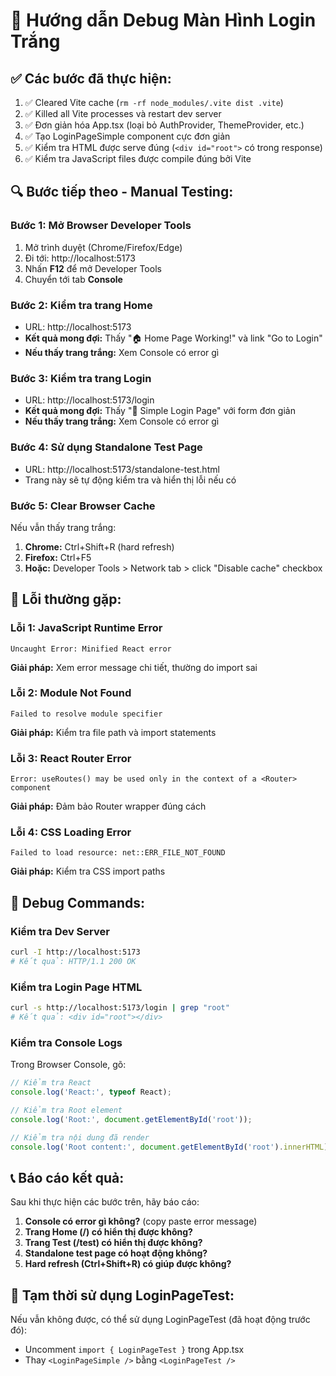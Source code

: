 # 🔧 Hướng dẫn Debug Màn Hình Login Trắng

## ✅ Các bước đã thực hiện:
1. ✅ Cleared Vite cache (`rm -rf node_modules/.vite dist .vite`)
2. ✅ Killed all Vite processes và restart dev server
3. ✅ Đơn giản hóa App.tsx (loại bỏ AuthProvider, ThemeProvider, etc.)
4. ✅ Tạo LoginPageSimple component cực đơn giản
5. ✅ Kiểm tra HTML được serve đúng (`<div id="root">` có trong response)
6. ✅ Kiểm tra JavaScript files được compile đúng bởi Vite

## 🔍 Bước tiếp theo - Manual Testing:

### **Bước 1: Mở Browser Developer Tools**
1. Mở trình duyệt (Chrome/Firefox/Edge)
2. Đi tới: http://localhost:5173
3. Nhấn **F12** để mở Developer Tools
4. Chuyển tới tab **Console**

### **Bước 2: Kiểm tra trang Home**
- URL: http://localhost:5173
- **Kết quả mong đợi:** Thấy "🏠 Home Page Working!" và link "Go to Login"
- **Nếu thấy trang trắng:** Xem Console có error gì

### **Bước 3: Kiểm tra trang Login**
- URL: http://localhost:5173/login
- **Kết quả mong đợi:** Thấy "🔐 Simple Login Page" với form đơn giản
- **Nếu thấy trang trắng:** Xem Console có error gì

### **Bước 4: Sử dụng Standalone Test Page**
- URL: http://localhost:5173/standalone-test.html
- Trang này sẽ tự động kiểm tra và hiển thị lỗi nếu có

### **Bước 5: Clear Browser Cache**
Nếu vẫn thấy trang trắng:
1. **Chrome:** Ctrl+Shift+R (hard refresh)
2. **Firefox:** Ctrl+F5
3. **Hoặc:** Developer Tools > Network tab > click "Disable cache" checkbox

## 🚨 Lỗi thường gặp:

### **Lỗi 1: JavaScript Runtime Error**
```
Uncaught Error: Minified React error
```
**Giải pháp:** Xem error message chi tiết, thường do import sai

### **Lỗi 2: Module Not Found**
```
Failed to resolve module specifier
```
**Giải pháp:** Kiểm tra file path và import statements

### **Lỗi 3: React Router Error**
```
Error: useRoutes() may be used only in the context of a <Router> component
```
**Giải pháp:** Đảm bảo Router wrapper đúng cách

### **Lỗi 4: CSS Loading Error**
```
Failed to load resource: net::ERR_FILE_NOT_FOUND
```
**Giải pháp:** Kiểm tra CSS import paths

## 🔧 Debug Commands:

### **Kiểm tra Dev Server**
```bash
curl -I http://localhost:5173
# Kết quả: HTTP/1.1 200 OK
```

### **Kiểm tra Login Page HTML**
```bash
curl -s http://localhost:5173/login | grep "root"
# Kết quả: <div id="root"></div>
```

### **Kiểm tra Console Logs**
Trong Browser Console, gõ:
```javascript
// Kiểm tra React
console.log('React:', typeof React);

// Kiểm tra Root element
console.log('Root:', document.getElementById('root'));

// Kiểm tra nội dung đã render
console.log('Root content:', document.getElementById('root').innerHTML);
```

## 📞 Báo cáo kết quả:

Sau khi thực hiện các bước trên, hãy báo cáo:

1. **Console có error gì không?** (copy paste error message)
2. **Trang Home (/) có hiển thị được không?**
3. **Trang Test (/test) có hiển thị được không?**
4. **Standalone test page có hoạt động không?**
5. **Hard refresh (Ctrl+Shift+R) có giúp được không?**

## 🎯 Tạm thời sử dụng LoginPageTest:

Nếu vẫn không được, có thể sử dụng LoginPageTest (đã hoạt động trước đó):
- Uncomment `import { LoginPageTest }` trong App.tsx
- Thay `<LoginPageSimple />` bằng `<LoginPageTest />` 